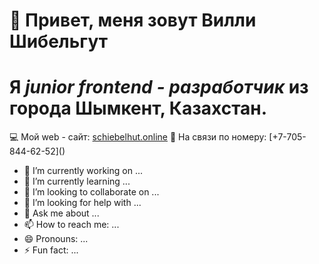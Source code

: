# 👋 Привет, меня зовут **Вилли Шибельгут**
# Я *junior frontend - разработчик* из города Шымкент, Казахстан.

💻 Мой web - сайт: [schiebelhut.online](https://schiebelhut.online/)
🤙 На связи по номеру: [+7-705-844-62-52](<a href="tel:+7 (4012) 52 44 07"></a>)

- 🔭 I’m currently working on ...
- 🌱 I’m currently learning ...
- 👯 I’m looking to collaborate on ...
- 🤔 I’m looking for help with ...
- 💬 Ask me about ...
- 📫 How to reach me: ...
- 😄 Pronouns: ...
- ⚡ Fun fact: ...

